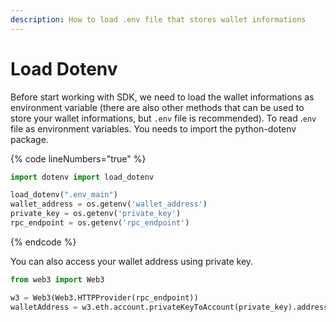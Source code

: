 ```yaml
---
description: How to load .env file that stores wallet informations
---
```


# Load Dotenv

Before start working with SDK, we need to load the wallet informations as environment variable (there are also other methods that can be used to store your wallet informations, but `.env` file is recommended). To read .`env` file as environment variables. You needs to import the python-dotenv package.

{% code lineNumbers="true" %}
```python
import dotenv import load_dotenv

load_dotenv(".env_main")
wallet_address = os.getenv('wallet_address')
private_key = os.getenv('private_key')
rpc_endpoint = os.getenv('rpc_endpoint')
```
{% endcode %}

You can also access your wallet address using private key.

```python
from web3 import Web3

w3 = Web3(Web3.HTTPProvider(rpc_endpoint))
walletAddress = w3.eth.account.privateKeyToAccount(private_key).address
```

